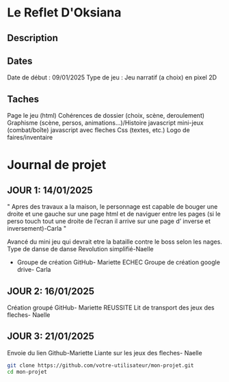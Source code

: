 # Le Reflet D'Oksiana

## Description


## Dates
Date de début : 09/01/2025 Type de jeu : Jeu narratif (a choix) en pixel 2D

## Taches 

Page le jeu (html) Cohérences de dossier (choix, scène, deroulement) Graphisme (scène, persos, animations...)/Histoire javascript mini-jeux (combat/boîte) javascript avec fleches Css (textes, etc.) Logo de faires/inventaire

# Journal de projet

## JOUR 1: 14/01/2025

" Apres des travaux a la maison, le personnage est capable de bouger une droite et une gauche sur une page html et de naviguer entre les pages (si le perso touch tout une droite de l’ecran il arrive sur une page d’ inverse et inversement)-Carla "

Avancé du mini jeu qui devrait etre la bataille contre le boss selon les nages. Type de danse de danse Revolution simplifié-Naelle

 - Groupe de création GitHub- Mariette ECHEC Groupe de création google drive- Carla

## JOUR 2: 16/01/2025

Création groupé GitHub- Mariette REUSSITE Lit de transport des jeux des fleches- Naelle

## JOUR 3: 21/01/2025 

Envoie du lien Github-Mariette Liante sur les jeux des fleches- Naelle

```bash
git clone https://github.com/votre-utilisateur/mon-projet.git
cd mon-projet
